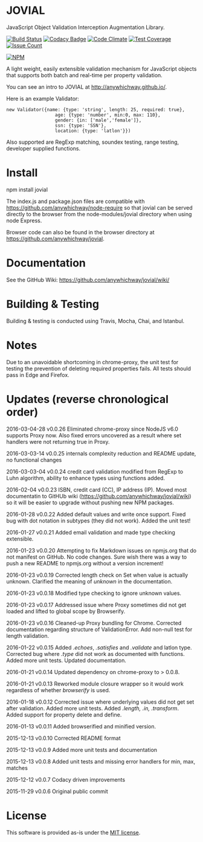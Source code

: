 # JOVIAL
JavaScript Object Validation Interception Augmentation Library.

[![Build Status](https://travis-ci.org/anywhichway/jovial.svg)](https://travis-ci.org/anywhichway/jovial)
[![Codacy Badge](https://api.codacy.com/project/badge/grade/42cd44eee8794c22aa7a4f780abd2d0b)](https://www.codacy.com/app/syblackwell/jovial)
[![Code Climate](https://codeclimate.com/github/anywhichway/jovial/badges/gpa.svg)](https://codeclimate.com/github/anywhichway/jovial)
[![Test Coverage](https://codeclimate.com/github/anywhichway/jovial/badges/coverage.svg)](https://codeclimate.com/github/anywhichway/jovial/coverage)
[![Issue Count](https://codeclimate.com/github/anywhichway/jovial/badges/issue_count.svg)](https://codeclimate.com/github/anywhichway/jovial)


[![NPM](https://nodei.co/npm/jovial.png?downloads=true&downloadRank=true&stars=true)](https://nodei.co/npm/jovial/)


A light weight, easily extensible validation mechanism for JavaScript objects that supports both batch and real-time per property validation. 

You can see an intro to JOVIAL at http://anywhichway.github.io/.

Here is an example Validator:

```
new Validator({name: {type: 'string', length: 25, required: true}, 
                  age: {type: 'number', min:0, max: 110},
                  gender: {in: ['male','female']},
                  ssn: {type: 'SSN'},
                  location: {type: 'latlon'}})
```
                
Also supported are RegExp matching, soundex testing, range testing, developer supplied functions.

# Install

npm install jovial

The index.js and package.json files are compatible with https://github.com/anywhichway/node-require so that jovial can be served directly to the browser from the node-modules/jovial directory when using node Express.

Browser code can also be found in the browser directory at https://github.com/anywhichway/jovial.

# Documentation

See the GitHub Wiki: https://github.com/anywhichway/jovial/wiki/

# Building & Testing

Building & testing is conducted using Travis, Mocha, Chai, and Istanbul.

# Notes

Due to an unavoidable shortcoming in chrome-proxy, the unit test for testing the prevention of deleting required properties fails. All tests should pass in Edge and Firefox.

# Updates (reverse chronological order)

2016-03-04-28 v0.0.26 Eliminated chrome-proxy since NodeJS v6.0 supports Proxy now. Also fixed errors uncovered as a result where set handlers were not returning true in Proxy.

2016-03-03-14 v0.0.25 internals complexity reduction and README update, no functional changes

2016-03-03-04 v0.0.24 credit card validation modified from RegExp to Luhn algorithm, ability to enhance types using functions added.

2016-02-04 v0.0.23  ISBN, credit card (CC), IP address (IP). Moved most documentatin to GitHUb wiki (https://github.com/anywhichway/jovial/wiki) so it will be easier to upgrade without pushing new NPM packages.

2016-01-28 v0.0.22 Added default values and write once support. Fixed bug with dot notation in subtypes (they did not work). Added the unit test!

2016-01-27 v0.0.21 Added email validation and made type checking extensible.

2016-01-23 v0.0.20 Attempting to fix Markdown issues on npmjs.org that do not manifest on GitHub. No code changes. Sure wish there was a way to push a new README to npmjs.org without a version increment!

2016-01-23 v0.0.19 Corrected length check on Set when value is actually unknown. Clarified the meaning of *unknown* in the documentation.

2016-01-23 v0.0.18 Modified type checking to ignore unknown values.

2016-01-23 v0.0.17 Addressed issue where Proxy sometimes did not get loaded and lifted to global scope by Browserify.

2016-01-23 v0.0.16 Cleaned-up Proxy bundling for Chrome. Corrected documentation regarding structure of ValidationError. Add non-null test for length validation.

2016-01-22 v0.0.15 Added *.echoes*, *.satisfies* and *.validate* and latlon type. Corrected bug where *.type* did not work as documented with functions. Added more unit tests. Updated documentation.

2016-01-21 v0.0.14 Updated dependency on chrome-proxy to > 0.0.8. 

2016-01-21 v0.0.13 Reworked module closure wrapper so it would work regardless of whether *browserify* is used. 

2016-01-18 v0.0.12 Corrected issue where underlying values did not get set after validation. Added more unit tests. Added *.length, .in, .transform*. Added support for property delete and define.

2016-01-13 v0.0.11 Added browserified and minified version.

2015-12-13 v0.0.10 Corrected README format

2015-12-13 v0.0.9 Added more unit tests and documentation

2015-12-13 v0.0.8 Added unit tests and missing error handlers for min, max, matches

2015-12-12 v0.0.7 Codacy driven improvements

2015-11-29 v0.0.6 Original public commit

# License

This software is provided as-is under the [MIT license](http://opensource.org/licenses/MIT).